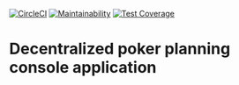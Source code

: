 [![CircleCI](https://dl.circleci.com/status-badge/img/circleci/Y2kLo8L9kXZuvx3BjnwECN/CdjQighQjTLBLQrie3Rokz/tree/main.svg?style=shield)](https://dl.circleci.com/status-badge/redirect/circleci/Y2kLo8L9kXZuvx3BjnwECN/CdjQighQjTLBLQrie3Rokz/tree/main) [![Maintainability](https://api.codeclimate.com/v1/badges/beab51e49b25d45342bb/maintainability)](https://codeclimate.com/github/six78/waku-poker-planning-go/maintainability) [![Test Coverage](https://api.codeclimate.com/v1/badges/beab51e49b25d45342bb/test_coverage)](https://codeclimate.com/github/six78/waku-poker-planning-go/test_coverage)

# Decentralized poker planning console application